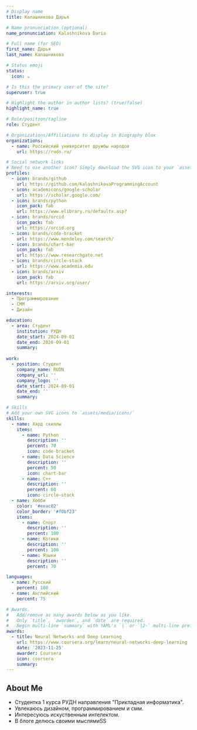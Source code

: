 ```yaml
---
# Display name
title: Калашникова Дарья 

# Name pronunciation (optional)
name_pronunciation: Kalashnikova Daria 

# Full name (for SEO)
first_name: Дарья
last_name: Калашникова

# Status emoji
status:
  icon: ☕️

# Is this the primary user of the site?
superuser: true

# Highlight the author in author lists? (true/false)
highlight_name: true

# Role/position/tagline
role: Студент

# Organizations/Affiliations to display in Biography blox
organizations:
  - name: Российский университет дружбы народов
    url: https://rudn.ru/

# Social network links
# Need to use another icon? Simply download the SVG icon to your `assets/media/icons/` folder.
profiles:
  - icon: brands/github
    url: https://github.com/KalashnikovaProgrammingAccount
  - icon: academicons/google-scholar
    url: https://scholar.google.com/
  - icon: brands/python
    icon_pack: fab
    url: https://www.elibrary.ru/defaultx.asp?
  - icon: brands/orcid
    icon_pack: fab
    url: https://orcid.org
  - icon: brands/code-bracket
    url: https://www.mendeley.com/search/
  - icon: brands/chart-bar
    icon_pack: fab
    url: https://www.researchgate.net
  - icon: brands/circle-stack
    url: https://www.academia.edu
  - icon: brands/arxiv
    icon_pack: fab
    url: https://arxiv.org/user/

interests:
  - Программирование
  - СММ
  - Дизайн

education:
  - area: Студент
    institution: РУДН
    date_start: 2024-09-01
    date_end: 2028-09-01
    summary:
    
work:
  - position: Студент
    company_name: RUDN
    company_url: ''
    company_logo: ''
    date_start: 2024-09-01
    date_end: ''
    summary: 

# Skills
# Add your own SVG icons to `assets/media/icons/`
skills:
  - name: Хард скиллы
    items:
      - name: Python
        description: ''
        percent: 70
        icon: code-bracket
      - name: Data Science
        description: ''
        percent: 50
        icon: chart-bar
      - name: C++
        description: ''
        percent: 60
        icon: circle-stack
  - name: Хобби
    color: '#eeac02'
    color_border: '#f0bf23'
    items:
      - name: Спорт
        description: ''
        percent: 100
      - name: Котики
        description: ''
        percent: 100
      - name: Языки
        description: ''
        percent: 70

languages:
  - name: Русский 
    percent: 100
  - name: Английский
    percent: 75

# Awards.
#   Add/remove as many awards below as you like.
#   Only `title`, `awarder`, and `date` are required.
#   Begin multi-line `summary` with YAML's `|` or `|2-` multi-line prefix and indent 2 spaces below.
awards:
  - title: Neural Networks and Deep Learning
    url: https://www.coursera.org/learn/neural-networks-deep-learning
    date: '2023-11-25'
    awarder: Coursera
    icon: coursera
    summary: 
---
```


## About Me

- Студентка 1 курса РУДН направления "Прикладная информатика". 
- Увлекаюсь дизайном, программированием и смм.
- Интересуюсь искуственным интелектом. 
- В блоге делюсь своими мыслямиSS
